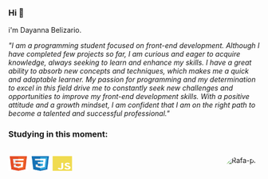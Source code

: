 


### Hi 👋 

i'm Dayanna Belizario.
<p><em> "I am a programming student focused on front-end development. Although I have completed few projects so far, I am curious and eager to acquire knowledge, always seeking to learn and enhance my skills. I have a great ability to absorb new concepts and techniques, which makes me a quick and adaptable learner. My passion for programming and my determination to excel in this field drive me to constantly seek new challenges and opportunities to improve my front-end development skills. With a positive attitude and a growth mindset, I am confident that I am on the right path to become a talented and successful professional."</p></em>

 ### Studying in this moment:

<div style="display: inline_block"><br>
<img align="center" alt="Rafa-HTML" height="30" width="40" src="https://raw.githubusercontent.com/devicons/devicon/master/icons/html5/html5-original.svg">
<img align="center" alt="Rafa-CSS" height="30" width="40" src="https://raw.githubusercontent.com/devicons/devicon/master/icons/css3/css3-original.svg">
<img align="center" alt="Rafa-Js" height="30" width="40" src="https://raw.githubusercontent.com/devicons/devicon/master/icons/javascript/javascript-plain.svg">
 

  <img align="right" alt="Rafa-pic" height="150" style="border-radius:50px;" src="https://camo.githubusercontent.com/0f2df9c6430300192232520a10bc3f09066cee3c6f1205da8490ac2b1d69d9e5/68747470733a2f2f6d69722d73332d63646e2d63662e626568616e63652e6e65742f70726f6a6563745f6d6f64756c65732f646973702f3630313031343131363737303437352e363036386265666634363430612e676966?width=676&height=676">
</div>
  
  <div class="home-sci">
     		<a href="https://www.facebook.com/dayannasullivan/"><i class='bx bxl-facebook'></i></a>
     		<a href="https://www.instagram.com/dayy.be/"><i class='bx bxl-instagram'></i></a>
     	</div>


